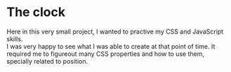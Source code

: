 # The clock
Here in this very small project, I wanted to practive my CSS and JavaScript skills. 
<br>
I was very happy to see what I was able to create at that point of time. 
It required me to figureout many CSS properties and how to use them, specially related to position. 
